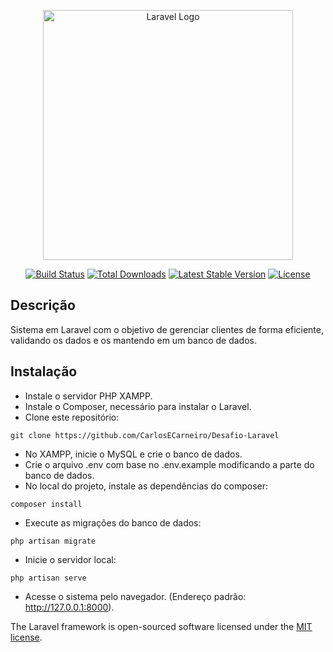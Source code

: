 <p align="center"><a href="https://laravel.com" target="_blank"><img src="https://raw.githubusercontent.com/laravel/art/master/logo-lockup/5%20SVG/2%20CMYK/1%20Full%20Color/laravel-logolockup-cmyk-red.svg" width="400" alt="Laravel Logo"></a></p>

<p align="center">
<a href="https://github.com/laravel/framework/actions"><img src="https://github.com/laravel/framework/workflows/tests/badge.svg" alt="Build Status"></a>
<a href="https://packagist.org/packages/laravel/framework"><img src="https://img.shields.io/packagist/dt/laravel/framework" alt="Total Downloads"></a>
<a href="https://packagist.org/packages/laravel/framework"><img src="https://img.shields.io/packagist/v/laravel/framework" alt="Latest Stable Version"></a>
<a href="https://packagist.org/packages/laravel/framework"><img src="https://img.shields.io/packagist/l/laravel/framework" alt="License"></a>
</p>

## Descrição

Sistema em Laravel com o objetivo de gerenciar clientes de forma eficiente, validando os dados e os mantendo em um banco de dados.

## Instalação

- Instale o servidor PHP XAMPP.
- Instale o Composer, necessário para instalar o Laravel.
- Clone este repositório:
```
git clone https://github.com/CarlosECarneiro/Desafio-Laravel
```
- No XAMPP, inicie o MySQL e crie o banco de dados.
- Crie o arquivo .env com base no .env.example modificando a parte do banco de dados.
- No local do projeto, instale as dependências do composer:
```
composer install
```
- Execute as migrações do banco de dados:
```
php artisan migrate
```
- Inicie o servidor local:
```
php artisan serve
```
- Acesse o sistema pelo navegador. (Endereço padrão: http://127.0.0.1:8000).


The Laravel framework is open-sourced software licensed under the [MIT license](https://opensource.org/licenses/MIT).
